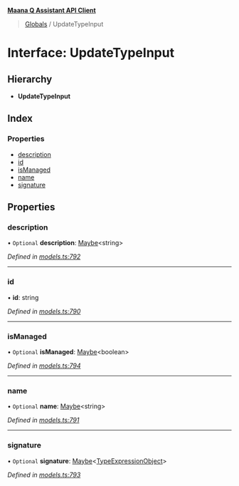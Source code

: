 **[Maana Q Assistant API Client](../README.md)**

> [Globals](../README.md) / UpdateTypeInput

# Interface: UpdateTypeInput

## Hierarchy

* **UpdateTypeInput**

## Index

### Properties

* [description](updatetypeinput.md#description)
* [id](updatetypeinput.md#id)
* [isManaged](updatetypeinput.md#ismanaged)
* [name](updatetypeinput.md#name)
* [signature](updatetypeinput.md#signature)

## Properties

### description

• `Optional` **description**: [Maybe](../README.md#maybe)\<string>

*Defined in [models.ts:792](https://github.com/maana-io/q-assistant-client/blob/develop/src/models.ts#L792)*

___

### id

•  **id**: string

*Defined in [models.ts:790](https://github.com/maana-io/q-assistant-client/blob/develop/src/models.ts#L790)*

___

### isManaged

• `Optional` **isManaged**: [Maybe](../README.md#maybe)\<boolean>

*Defined in [models.ts:794](https://github.com/maana-io/q-assistant-client/blob/develop/src/models.ts#L794)*

___

### name

• `Optional` **name**: [Maybe](../README.md#maybe)\<string>

*Defined in [models.ts:791](https://github.com/maana-io/q-assistant-client/blob/develop/src/models.ts#L791)*

___

### signature

• `Optional` **signature**: [Maybe](../README.md#maybe)\<[TypeExpressionObject](../README.md#typeexpressionobject)>

*Defined in [models.ts:793](https://github.com/maana-io/q-assistant-client/blob/develop/src/models.ts#L793)*
